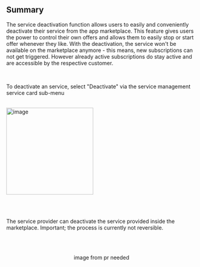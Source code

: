 ## Summary

The service deactivation function allows users to easily and conveniently deactivate their service from the app marketplace. This feature gives users the power to control their own offers and allows them to easily stop or start offer whenever they like.
With the deactivation, the service won't be available on the marketplace anymore - this means, new subscriptions can not get triggered. However already active subscriptions do stay active and are accessible by the respective customer.

<br>

To deactivate an service, select "Deactivate" via the service management service card sub-menu  
<br>
<p>
<img width="230" alt="image" src="https://github.com/catenax-ng/tx-portal-assets/assets/94133633/2f9e25b9-1cee-428e-a24e-7fe67fa11f27">
</p>
<br>
<br>

The service provider can deactivate the service provided inside the marketplace.
Important; the process is currently not reversible.

<br>
<br>

<p align="center">
image from pr needed
</p>

<br>
<br>
